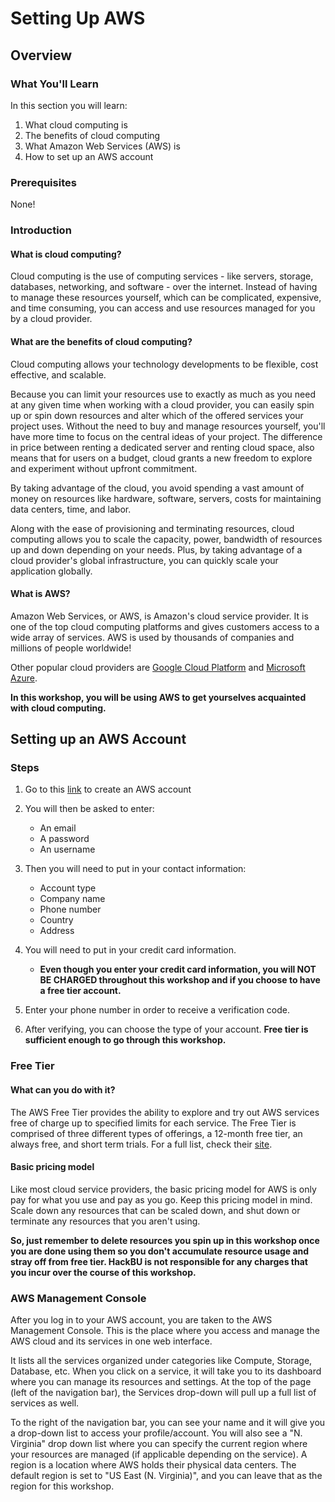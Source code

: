 # Setting Up AWS

## Overview
### What You'll Learn

In this section you will learn:

1. What cloud computing is
2. The benefits of cloud computing
3. What Amazon Web Services (AWS) is
4. How to set up an AWS account

### Prerequisites
None!

### Introduction

#### What is cloud computing?

Cloud computing is the use of computing services - like servers, storage, databases, networking, and software - over the internet. Instead of having to manage these resources yourself, which can be complicated, expensive, and time consuming, you can access and use resources managed for you by a cloud provider.

#### What are the benefits of cloud computing?

Cloud computing allows your technology developments to be flexible, cost effective, and scalable.

Because you can limit your resources use to exactly as much as you need at any given time when working with a cloud provider, you can easily spin up or spin down resources and alter which of the offered services your project uses. Without the need to buy and manage resources yourself, you'll have more time to focus on the central ideas of your project. The difference in price between renting a dedicated server and renting cloud space, also means that for users on a budget, cloud grants a new freedom to explore and experiment without upfront commitment.

By taking advantage of the cloud, you avoid spending a vast amount of money on resources like hardware, software, servers, costs for maintaining data centers, time, and labor.

Along with the ease of provisioning and terminating resources, cloud computing allows you to scale the capacity, power, bandwidth of resources up and down depending on your needs. Plus, by taking advantage of a cloud provider's global infrastructure, you can quickly scale your application globally.

#### What is AWS?

Amazon Web Services, or AWS, is Amazon's cloud service provider. It is one of the top cloud computing platforms and gives customers access to a wide array of services. AWS is used by thousands of companies and millions of people worldwide!

Other popular cloud providers are [Google Cloud Platform](https://cloud.google.com/) and [Microsoft Azure](https://azure.microsoft.com/en-us/).

**In this workshop, you will be using AWS to get yourselves acquainted with cloud computing.**

## Setting up an AWS Account

### Steps

1. Go to this [link](https://portal.aws.amazon.com/billing/signup?WIAWS=tile&tile=hero#/start) to create an AWS account

2. You will then be asked to enter:
    - An email
    - A password
    - An username

3. Then you will need to put in your contact information:
    - Account type
    - Company name
    - Phone number
    - Country
    - Address

4. You will need to put in your credit card information.
    - **Even though you enter your credit card information, you will NOT BE CHARGED throughout this workshop and if you choose to have a free tier account.**

5. Enter your phone number in order to receive a verification code.

6. After verifying, you can choose the type of your account. **Free tier is sufficient enough to go through this workshop.**

### Free Tier

#### What can you do with it?
The AWS Free Tier provides the ability to explore and try out AWS services free of charge up to specified limits for each service. The Free Tier is comprised of three different types of offerings, a 12-month free tier, an always free, and short term trials. For a full list, check their [site](https://aws.amazon.com/free/?all-free-tier.sort-by=item.additionalFields.SortRank&all-free-tier.sort-order=asc).

#### Basic pricing model
Like most cloud service providers, the basic pricing model for AWS is only pay for what you use and pay as you go. Keep this pricing model in mind. Scale down any resources that can be scaled down, and shut down or terminate any resources that you aren't using.

**So, just remember to delete resources you spin up in this workshop once you are done using them so you don't accumulate resource usage and stray off from free tier. HackBU is not responsible for any charges that you incur over the course of this workshop.**

### AWS Management Console

After you log in to your AWS account, you are taken to the AWS Management Console. This is the place where you access and manage the AWS cloud and its services in one web interface.

It lists all the services organized under categories like Compute, Storage, Database, etc. When you click on a service, it will take you to its dashboard where you can manage its resources and settings. At the top of the page (left of the navigation bar), the Services drop-down will pull up a full list of services as well.

To the right of the navigation bar, you can see your name and it will give you a drop-down list to access your profile/account. You will also see a "N. Virginia" drop down list where you can specify the current region where your resources are managed (if applicable depending on the service). A region is a location where AWS holds their physical data centers. The default region is set to "US East (N. Virginia)", and you can leave that as the region for this workshop.
